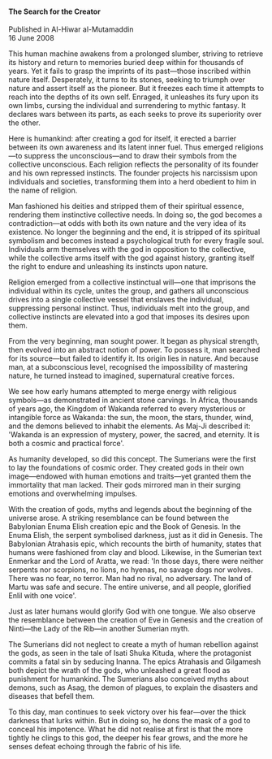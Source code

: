 <h4>The Search for the Creator</h4>


Published in Al-Hiwar al-Mutamaddin
<br>
16 June 2008


This human machine awakens from a prolonged slumber, striving to retrieve its history and return to memories buried deep within for thousands of years. Yet it fails to grasp the imprints of its past—those inscribed within nature itself. Desperately, it turns to its stones, seeking to triumph over nature and assert itself as the pioneer. But it freezes each time it attempts to reach into the depths of its own self. Enraged, it unleashes its fury upon its own limbs, cursing the individual and surrendering to mythic fantasy. It declares wars between its parts, as each seeks to prove its superiority over the other.

Here is humankind: after creating a god for itself, it erected a barrier between its own awareness and its latent inner fuel. Thus emerged religions—to suppress the unconscious—and to draw their symbols from the collective unconscious. Each religion reflects the personality of its founder and his own repressed instincts. The founder projects his narcissism upon individuals and societies, transforming them into a herd obedient to him in the name of religion.

Man fashioned his deities and stripped them of their spiritual essence, rendering them instinctive collective needs. In doing so, the god becomes a contradiction—at odds with both its own nature and the very idea of its existence. No longer the beginning and the end, it is stripped of its spiritual symbolism and becomes instead a psychological truth for every fragile soul. Individuals arm themselves with the god in opposition to the collective, while the collective arms itself with the god against history, granting itself the right to endure and unleashing its instincts upon nature.

Religion emerged from a collective instinctual will—one that imprisons the individual within its cycle, unites the group, and gathers all unconscious drives into a single collective vessel that enslaves the individual, suppressing personal instinct. Thus, individuals melt into the group, and collective instincts are elevated into a god that imposes its desires upon them.

From the very beginning, man sought power. It began as physical strength, then evolved into an abstract notion of power. To possess it, man searched for its source—but failed to identify it. Its origin lies in nature. And because man, at a subconscious level, recognised the impossibility of mastering nature, he turned instead to imagined, supernatural creative forces.

We see how early humans attempted to merge energy with religious symbols—as demonstrated in ancient stone carvings. In Africa, thousands of years ago, the Kingdom of Wakanda referred to every mysterious or intangible force as Wakanda: the sun, the moon, the stars, thunder, wind, and the demons believed to inhabit the elements. As Maj-Ji described it: 'Wakanda is an expression of mystery, power, the sacred, and eternity. It is both a cosmic and practical force'.

As humanity developed, so did this concept. The Sumerians were the first to lay the foundations of cosmic order. They created gods in their own image—endowed with human emotions and traits—yet granted them the immortality that man lacked. Their gods mirrored man in their surging emotions and overwhelming impulses.

With the creation of gods, myths and legends about the beginning of the universe arose. A striking resemblance can be found between the Babylonian Enuma Elish creation epic and the Book of Genesis. In the Enuma Elish, the serpent symbolised darkness, just as it did in Genesis. The Babylonian Atrahasis epic, which recounts the birth of humanity, states that humans were fashioned from clay and blood. Likewise, in the Sumerian text Enmerkar and the Lord of Aratta, we read: 'In those days, there were neither serpents nor scorpions, no lions, no hyenas, no savage dogs nor wolves. There was no fear, no terror. Man had no rival, no adversary. The land of Martu was safe and secure. The entire universe, and all people, glorified Enlil with one voice'.

Just as later humans would glorify God with one tongue. We also observe the resemblance between the creation of Eve in Genesis and the creation of Ninti—the Lady of the Rib—in another Sumerian myth.

The Sumerians did not neglect to create a myth of human rebellion against the gods, as seen in the tale of Isati Shuka Kituda, where the protagonist commits a fatal sin by seducing Inanna. The epics Atrahasis and Gilgamesh both depict the wrath of the gods, who unleashed a great flood as punishment for humankind. The Sumerians also conceived myths about demons, such as Asag, the demon of plagues, to explain the disasters and diseases that befell them.

To this day, man continues to seek victory over his fear—over the thick darkness that lurks within. But in doing so, he dons the mask of a god to conceal his impotence. What he did not realise at first is that the more tightly he clings to this god, the deeper his fear grows, and the more he senses defeat echoing through the fabric of his life.
